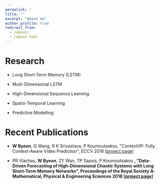 ```yaml
---
permalink: /
title: ""
excerpt: "About me"
author_profile: true
redirect_from: 
  - /about/
  - /about.html
---
```


Research
======
* Long Short-Term Memory (LSTM)

* Muiti-Dimensional LSTM

* High-Dimensional Sequence Learning

* Spatio-Temporal Learning

* Predictive Modelling

<!-- NVIDIA Research is hiring interns and full-time  -->
<!-- News
======
 * Sep. 2018, ECCV oral presentation [project page](https://wonmin-byeon.github.io/publication/2018-eccv)  -->

Recent Publications
======
* <b>W Byeon</b>, Q Wang, R K Srivastava, P Koumoutsakos, "ContextVP: Fully Context-Aware Video Prediction", ECCV 2018 [[project page]](https://wonmin-byeon.github.io/publication/2018-eccv)

* PR Vlachas, <b>W Byeon</b>, ZY Wan, TP Sapsis, P Koumoutsakos <b>, "Data-Driven Forecasting of High-Dimensional Chaotic Systems with Long Short-Term Memory Networks", Proceedings of the Royal Society A: Mathematical, Physical & Engineering Sciences 2018 [[project page]](https://wonmin-byeon.github.io/publication/2018-05-01-Chaotic-lstm)